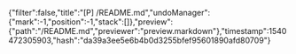{"filter":false,"title":"[P] /README.md","undoManager":{"mark":-1,"position":-1,"stack":[]},"preview":{"path":"/README.md","previewer":"preview.markdown"},"timestamp":1540472305903,"hash":"da39a3ee5e6b4b0d3255bfef95601890afd80709"}